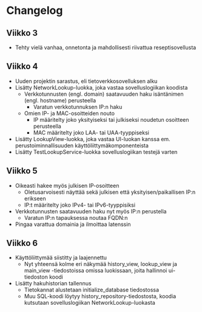 # Changelog

## Viikko 3

- Tehty vielä vanhaa, onnetonta ja mahdollisesti riivattua reseptisovellusta

## Viikko 4

- Uuden projektin sarastus, eli tietoverkkosovelluksen alku
- Lisätty NetworkLookup-luokka, joka vastaa sovelluslogiikan koodista
  - Verkkotunnusten (engl. domain) saatavuuden haku isäntänimen (engl. hostname) perusteella
    - Varatun verkkotunnuksen IP:n haku
  - Omien IP- ja MAC-osoitteiden nouto
    - IP määritelty joko yksityiseksi tai julkiseksi noudetun osoitteen perusteella
    - MAC määritelty joko LAA- tai UAA-tyyppiseksi
- Lisätty LookupView-luokka, joka vastaa UI-luokan kanssa em. perustoiminnallisuuden käyttöliittymäkomponenteista
- Lisätty TestLookupService-luokka sovelluslogiikan testejä varten

## Viikko 5

- Oikeasti hakee myös julkisen IP-osoitteen
  - Oletusarvoisesti näyttää sekä julkisen että yksityisen/paikallisen IP:n erikseen
  - IP:t määritelty joko IPv4- tai IPv6-tyyppisiksi
- Verkkotunnusten saatavuuden haku nyt myös IP:n perustella
  - Varatun IP:n tapauksessa noutaa FQDN:n
- Pingaa varattua domainia ja ilmoittaa latenssin

## Viikko 6

- Käyttöliittymää siistitty ja laajennettu
  - Nyt yhteensä kolme eri näkymää history_view, lookup_view ja main_view -tiedostoissa omissa luokissaan, joita hallinnoi ui-tiedoston koodi
- Lisätty hakuhistorian tallennus
  - Tietokannat alustetaan initialize_database tiedostossa
  - Muu SQL-koodi löytyy history_repository-tiedostosta, koodia kutsutaan sovelluslogiikan NetworkLookup-luokasta